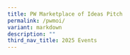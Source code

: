 ```yaml
---
title: PW Marketplace of Ideas Pitch
permalink: /pwmoi/
variant: markdown
description: ""
third_nav_title: 2025 Events
---
```


